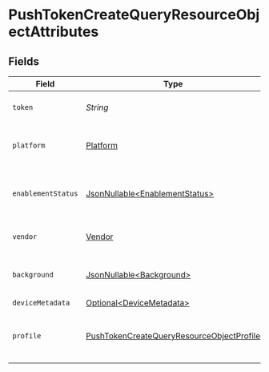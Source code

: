 # PushTokenCreateQueryResourceObjectAttributes


## Fields

| Field                                                                                                             | Type                                                                                                              | Required                                                                                                          | Description                                                                                                       | Example                                                                                                           |
| ----------------------------------------------------------------------------------------------------------------- | ----------------------------------------------------------------------------------------------------------------- | ----------------------------------------------------------------------------------------------------------------- | ----------------------------------------------------------------------------------------------------------------- | ----------------------------------------------------------------------------------------------------------------- |
| `token`                                                                                                           | *String*                                                                                                          | :heavy_check_mark:                                                                                                | A push token from APNS or FCM.                                                                                    | 1234567890                                                                                                        |
| `platform`                                                                                                        | [Platform](../../models/components/Platform.md)                                                                   | :heavy_check_mark:                                                                                                | The platform on which the push token was created.                                                                 |                                                                                                                   |
| `enablementStatus`                                                                                                | [JsonNullable\<EnablementStatus>](../../models/components/EnablementStatus.md)                                    | :heavy_minus_sign:                                                                                                | This is the enablement status for the individual push token.                                                      | AUTHORIZED                                                                                                        |
| `vendor`                                                                                                          | [Vendor](../../models/components/Vendor.md)                                                                       | :heavy_check_mark:                                                                                                | The vendor of the push token.                                                                                     | apns                                                                                                              |
| `background`                                                                                                      | [JsonNullable\<Background>](../../models/components/Background.md)                                                | :heavy_minus_sign:                                                                                                | The background state of the push token.                                                                           | AVAILABLE                                                                                                         |
| `deviceMetadata`                                                                                                  | [Optional\<DeviceMetadata>](../../models/components/DeviceMetadata.md)                                            | :heavy_minus_sign:                                                                                                | N/A                                                                                                               |                                                                                                                   |
| `profile`                                                                                                         | [PushTokenCreateQueryResourceObjectProfile](../../models/components/PushTokenCreateQueryResourceObjectProfile.md) | :heavy_check_mark:                                                                                                | The profile associated with the push token to create/update                                                       |                                                                                                                   |